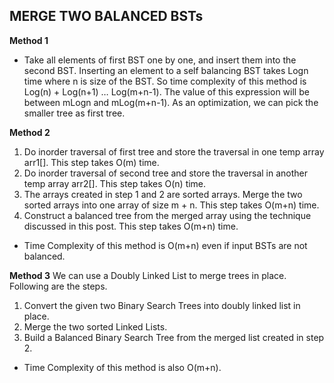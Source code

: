 ## MERGE TWO BALANCED BSTs


**Method 1**
- Take all elements of first BST one by one, and insert them into the second BST. Inserting an element to a self balancing BST takes Logn time where n is size of the BST. So time complexity of this method is Log(n) + Log(n+1) … Log(m+n-1). The value of this expression will be between mLogn and mLog(m+n-1). As an optimization, we can pick the smaller tree as first tree.

**Method 2**
1. Do inorder traversal of first tree and store the traversal in one temp array arr1[]. This step takes O(m) time.
2. Do inorder traversal of second tree and store the traversal in another temp array arr2[]. This step takes O(n) time.
3. The arrays created in step 1 and 2 are sorted arrays. Merge the two sorted arrays into one array of size m + n. This step takes O(m+n) time.
4. Construct a balanced tree from the merged array using the technique discussed in this post. This step takes O(m+n) time.

- Time Complexity of this method is O(m+n) even if input BSTs are not balanced.

**Method 3**
We can use a Doubly Linked List to merge trees in place. Following are the steps.
1. Convert the given two Binary Search Trees into doubly linked list in place.
2. Merge the two sorted Linked Lists.
3. Build a Balanced Binary Search Tree from the merged list created in step 2.

- Time Complexity of this method is also O(m+n).